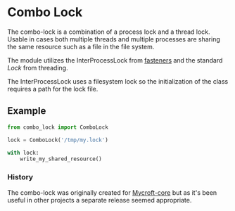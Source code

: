 # Combo Lock

The combo-lock is a combination of a process lock and a thread lock. Usable in cases both multiple threads and multiple processes are sharing the same resource such as a file in the file system.

The module utilizes the InterProcessLock from [fasteners](https://pypi.org/project/fasteners/) and the standard *Lock* from threading.

The InterProcessLock uses a filesystem lock so the initialization of the class requires a path for the lock file.

## Example

```python
from combo_lock import ComboLock

lock = ComboLock('/tmp/my.lock')

with lock:
    write_my_shared_resource()


```

### History

The combo-lock was originally created for [Mycroft-core](https://github.com/mycroftai/mycroft-core) but as it's been useful in other projects a separate release seemed appropriate.
